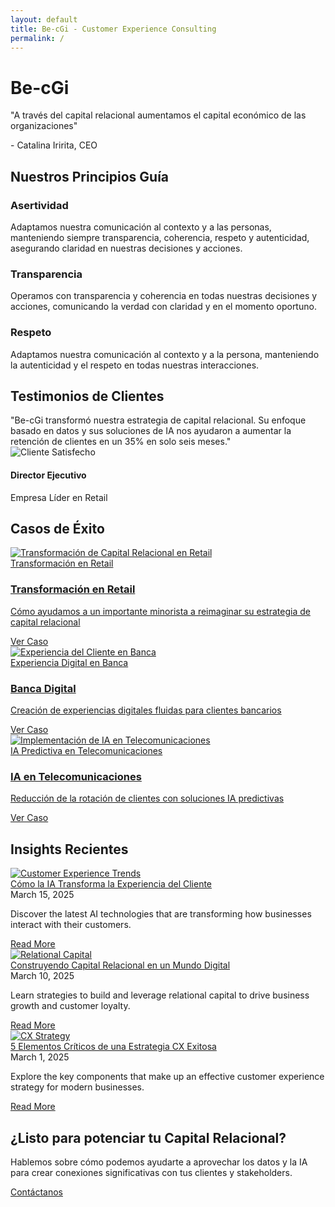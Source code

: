 ```yaml
---
layout: default
title: Be-cGi - Customer Experience Consulting
permalink: /
---
```


<div class="hero-banner smaller">
  <div class="banner-content">
    <h1>Be-cGi</h1>
    <p class="tagline">"A través del capital relacional aumentamos el capital económico de las organizaciones"</p>
    <p class="subtitle">- Catalina Iririta, CEO</p>
  </div>
</div>

<div class="services-section">
  <div class="container">
    <h2 class="text-center">Nuestros Principios Guía</h2>
    <div class="services-grid">
      <div class="service-card">
        <i class="fas fa-comments"></i>
        <h3>Asertividad</h3>
        <p>Adaptamos nuestra comunicación al contexto y a las personas, manteniendo siempre transparencia, coherencia, respeto y autenticidad, asegurando claridad en nuestras decisiones y acciones.</p>
      </div>
      <div class="service-card">
        <i class="fas fa-handshake"></i>
        <h3>Transparencia</h3>
        <p>Operamos con transparencia y coherencia en todas nuestras decisiones y acciones, comunicando la verdad con claridad y en el momento oportuno.</p>
      </div>
      <div class="service-card">
        <i class="fas fa-users"></i>
        <h3>Respeto</h3>
        <p>Adaptamos nuestra comunicación al contexto y a la persona, manteniendo la autenticidad y el respeto en todas nuestras interacciones.</p>
      </div>
    </div>
  </div>
</div>



<div class="testimonials-section">
  <div class="container">
    <h2 class="text-center">Testimonios de Clientes</h2>
    <div class="testimonials-slider">
      <div class="testimonial-card">
        <div class="testimonial-content">
          "Be-cGi transformó nuestra estrategia de capital relacional. Su enfoque basado en datos y sus soluciones de IA nos ayudaron a aumentar la retención de clientes en un 35% en solo seis meses."
        </div>
        <div class="testimonial-author">
          <img src="{{ site.baseurl }}/assets/images/team/testimonial-1.jpg" alt="Cliente Satisfecho" class="author-image">
          <div class="author-info">
            <h4>Director Ejecutivo</h4>
            <p>Empresa Líder en Retail</p>
          </div>
        </div>
      </div>
    </div>
  </div>
</div>

<div class="portfolio-section">
  <div class="container">
    <h2 class="text-center">Casos de Éxito</h2>
    <div class="portfolio-grid">
      <div class="portfolio-item">
        <a href="{{ site.baseurl }}/portfolio/case_study_1">
          <img src="{{ site.baseurl }}/assets/images/portfolio/case-study-1.jpg" alt="Transformación de Capital Relacional en Retail">
          <div class="portfolio-title">Transformación en Retail</div>
          <div class="portfolio-overlay">
            <h3>Transformación en Retail</h3>
            <p>Cómo ayudamos a un importante minorista a reimaginar su estrategia de capital relacional</p>
            <span class="btn">Ver Caso</span>
          </div>
        </a>
      </div>
      <div class="portfolio-item">
        <a href="{{ site.baseurl }}/portfolio/case_study_2">
          <img src="{{ site.baseurl }}/assets/images/portfolio/case-study-2.jpg" alt="Experiencia del Cliente en Banca">
          <div class="portfolio-title">Experiencia Digital en Banca</div>
          <div class="portfolio-overlay">
            <h3>Banca Digital</h3>
            <p>Creación de experiencias digitales fluidas para clientes bancarios</p>
            <span class="btn">Ver Caso</span>
          </div>
        </a>
      </div>
      <div class="portfolio-item">
        <a href="{{ site.baseurl }}/portfolio/case_study_3">
          <img src="{{ site.baseurl }}/assets/images/portfolio/case-study-3.jpg" alt="Implementación de IA en Telecomunicaciones">
          <div class="portfolio-title">IA Predictiva en Telecomunicaciones</div>
          <div class="portfolio-overlay">
            <h3>IA en Telecomunicaciones</h3>
            <p>Reducción de la rotación de clientes con soluciones IA predictivas</p>
            <span class="btn">Ver Caso</span>
          </div>
        </a>
      </div>
    </div>
  </div>
</div>

<div class="blog-section">
  <div class="container">
    <h2 class="text-center">Insights Recientes</h2>
    <div class="posts-grid">
      <div class="post-card">
        <div class="post-image">
          <a href="{{ site.baseurl }}/blog/2025/03/15/ai-insights">
            <img src="{{ site.baseurl }}/assets/images/blog/post-1.jpg" alt="Customer Experience Trends">
            <div class="post-title">Cómo la IA Transforma la Experiencia del Cliente</div>
          </a>
        </div>
        <div class="post-content">
          <span class="post-date">March 15, 2025</span>
          <p>Discover the latest AI technologies that are transforming how businesses interact with their customers.</p>
          <a href="{{ site.baseurl }}/blog/2025/03/15/ai-insights" class="read-more">Read More</a>
        </div>
      </div>
      <div class="post-card">
        <div class="post-image">
          <a href="{{ site.baseurl }}/blog/2025/03/10/relational-capital">
            <img src="{{ site.baseurl }}/assets/images/blog/post-2.jpg" alt="Relational Capital">
            <div class="post-title">Construyendo Capital Relacional en un Mundo Digital</div>
          </a>
        </div>
        <div class="post-content">
          <span class="post-date">March 10, 2025</span>
          <p>Learn strategies to build and leverage relational capital to drive business growth and customer loyalty.</p>
          <a href="{{ site.baseurl }}/blog/2025/03/10/relational-capital" class="read-more">Read More</a>
        </div>
      </div>
      <div class="post-card">
        <div class="post-image">
          <a href="{{ site.baseurl }}/blog/2025/03/01/customer-experience">
            <img src="{{ site.baseurl }}/assets/images/blog/post-3.jpg" alt="CX Strategy">
            <div class="post-title">5 Elementos Críticos de una Estrategia CX Exitosa</div>
          </a>
        </div>
        <div class="post-content">
          <span class="post-date">March 1, 2025</span>
          <p>Explore the key components that make up an effective customer experience strategy for modern businesses.</p>
          <a href="{{ site.baseurl }}/blog/2025/03/01/customer-experience" class="read-more">Read More</a>
        </div>
      </div>
    </div>
  </div>
</div>

<div class="cta-section">
  <div class="cta-content">
    <h2>¿Listo para potenciar tu Capital Relacional?</h2>
    <p>Hablemos sobre cómo podemos ayudarte a aprovechar los datos y la IA para crear conexiones significativas con tus clientes y stakeholders.</p>
    <a href="{{ site.baseurl }}/contact" class="cta-btn">Contáctanos</a>
  </div>
</div>
